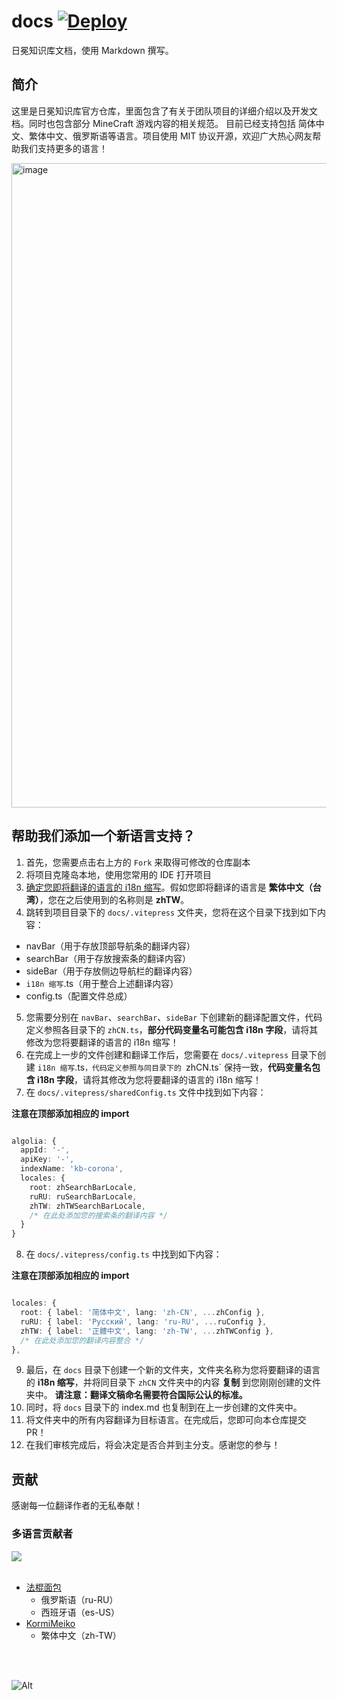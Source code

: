 # docs [![Deploy](https://github.com/Corona-Studio/CSKB_Hosting/actions/workflows/deploy.yml/badge.svg)](https://github.com/Corona-Studio/CSKB_Hosting/actions/workflows/deploy.yml)

日冕知识库文档，使用 Markdown 撰写。

## 简介

这里是日冕知识库官方仓库，里面包含了有关于团队项目的详细介绍以及开发文档。同时也包含部分 MineCraft 游戏内容的相关规范。
目前已经支持包括 简体中文、繁体中文、俄罗斯语等语言。项目使用 MIT 协议开源，欢迎广大热心网友帮助我们支持更多的语言！

<img width="1031" alt="image" src="https://user-images.githubusercontent.com/25716486/218275312-68e63c3b-97d8-49d7-ae07-bc86f6e68fb0.png">

## 帮助我们添加一个新语言支持？

1. 首先，您需要点击右上方的 `Fork` 来取得可修改的仓库副本
2. 将项目克隆岛本地，使用您常用的 IDE 打开项目
3. [确定您即将翻译的语言的 i18n 缩写](https://segmentfault.com/a/1190000019287972)。假如您即将翻译的语言是 **繁体中文（台湾）**，您在之后使用到的名称则是 **zhTW**。
4. 跳转到项目目录下的 `docs/.vitepress` 文件夹，您将在这个目录下找到如下内容：

  - navBar（用于存放顶部导航条的翻译内容）
  - searchBar（用于存放搜索条的翻译内容）
  - sideBar（用于存放侧边导航栏的翻译内容）
  - `i18n 缩写`.ts（用于整合上述翻译内容）
  - config.ts（配置文件总成）

5. 您需要分别在 `navBar`、`searchBar`、`sideBar` 下创建新的翻译配置文件，代码定义参照各目录下的 `zhCN.ts`，**部分代码变量名可能包含 i18n 字段**，请将其修改为您将要翻译的语言的 i18n 缩写！
6. 在完成上一步的文件创建和翻译工作后，您需要在 `docs/.vitepress` 目录下创建 `i18n 缩写`.ts`，代码定义参照与同目录下的 `zhCN.ts` 保持一致，**代码变量名包含 i18n 字段**，请将其修改为您将要翻译的语言的 i18n 缩写！
7. 在 `docs/.vitepress/sharedConfig.ts` 文件中找到如下内容：

**注意在顶部添加相应的 import**

```typescript

algolia: {
  appId: '-',
  apiKey: '-',
  indexName: 'kb-corona',
  locales: {
    root: zhSearchBarLocale,
    ruRU: ruSearchBarLocale,
    zhTW: zhTWSearchBarLocale,
    /* 在此处添加您的搜索条的翻译内容 */
  }
}

```

8. 在 `docs/.vitepress/config.ts` 中找到如下内容：

**注意在顶部添加相应的 import**

```typescript

locales: {
  root: { label: '简体中文', lang: 'zh-CN', ...zhConfig },
  ruRU: { label: 'Русский', lang: 'ru-RU', ...ruConfig },
  zhTW: { label: '正體中文', lang: 'zh-TW', ...zhTWConfig },
  /* 在此处添加您的翻译内容整合 */
},

```

9. 最后，在 `docs` 目录下创建一个新的文件夹，文件夹名称为您将要翻译的语言的 **i18n 缩写**，并将同目录下 `zhCN` 文件夹中的内容 **复制** 到您刚刚创建的文件夹中。
**请注意：翻译文稿命名需要符合国际公认的标准。**
10. 同时，将 `docs` 目录下的 index.md 也复制到在上一步创建的文件夹中。
11. 将文件夹中的所有内容翻译为目标语言。在完成后，您即可向本仓库提交 PR！
12. 在我们审核完成后，将会决定是否合并到主分支。感谢您的参与！

## 贡献

感谢每一位翻译作者的无私奉献！

### 多语言贡献者

<a href="https://github.com/Corona-Studio/docs/graphs/contributors">
  <img src="https://contrib.rocks/image?repo=Corona-Studio/docs" />
</a>
<br><br>

+ [法棍面包](https://github.com/fr1g)
  - 俄罗斯语（ru-RU）
  - 西班牙语（es-US）
+ [KormiMeiko](https://github.com/KormiMeiko)
  - 繁体中文（zh-TW）

<br><br>

![Alt](https://repobeats.axiom.co/api/embed/243ea556dfcaf8738e432d5347cbcf91855f6ddd.svg "Repobeats analytics image")
